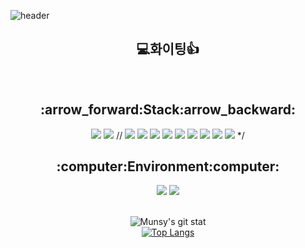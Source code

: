 ![header](https://capsule-render.vercel.app/api?type=waving&color=auto&height=300&section=header&text=GOOD%20DAY&fontSize=90)

<div align="center">
   
   ## 💻화이팅👍
<br>
  <h2> :arrow_forward:<strong>Stack</strong>:arrow_backward:</h2>
  <img src="https://img.shields.io/badge/C-A8B9CC?style=flat-square&logo=c&logoColor=white"/> 
  <img src="https://img.shields.io/badge/Unity-000000?style=flat-square&logo=Unity&logoColor=white"/>
  // <img src="https://img.shields.io/badge/Python-3776AB?style=flat-square&logo=Python&logoColor=white"/>
  <img src="https://img.shields.io/badge/JavaScript-F7DF1E?style=flat-square&logo=JavaScript&logoColor=white"/>
  <img src="https://img.shields.io/badge/HTML-E34F26?style=flat-square&logo=HTML5&logoColor=white"/>
  <img src="https://img.shields.io/badge/Node.js-339933?style=flat-square&logo=Node.js&logoColor=white"/>
  <img src="https://img.shields.io/badge/CSS-1572B6?style=flat-square&logo=CSS3&logoColor=white"/>
  <img src="https://img.shields.io/badge/MySQL-4479A1?style=flat-square&logo=MySQL&logoColor=white"/>
  <img src="https://img.shields.io/badge/MongoDB-47A248?style=flat-square&logo=MongoDB&logoColor=white"/>
  <img src="https://img.shields.io/badge/Docker-2496ED?style=flat-square&logo=Docker&logoColor=white"/>
  <img src="https://img.shields.io/badge/Arduino-00979D?style=flat-square&logo=Arduino&logoColor=white"/>
   */
<br>
  <h2>:computer:Environment:computer:</h2>
  <img src="https://img.shields.io/badge/Windows-0078D6?style=flat-square&logo=Windows&logoColor=white"/>
  <img src="https://img.shields.io/badge/Ubuntu-e95420?style=flat-square&logo=Ubuntu&logoColor=white"/>
<br>
  <br>

  ![Munsy's git stat](https://github-readme-stats.vercel.app/api?username=MUNSY-eggrice&show_icons=true&theme=default)   
  [![Top Langs](https://github-readme-stats.vercel.app/api/top-langs/?username=MUNSY-eggrice&layout=compact)](https://github.com/anuraghazra/github-readme-stats)
</div>



